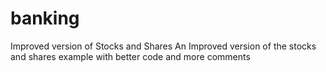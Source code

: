 # banking
Improved version of Stocks and Shares
An Improved version of the stocks and shares example with better code and more comments
